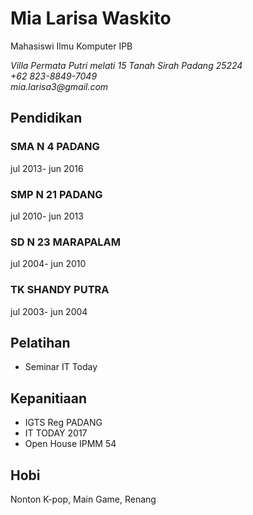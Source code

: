 # Mia Larisa Waskito

Mahasiswi Ilmu Komputer IPB

_Villa Permata Putri melati 15 Tanah Sirah Padang 25224\
+62 823-8849-7049\
mia.larisa3@gmail.com_

## __Pendidikan__

### SMA N 4 PADANG

jul 2013- jun 2016

### SMP N 21 PADANG

jul 2010- jun 2013

### SD N 23 MARAPALAM

jul 2004- jun 2010

### TK SHANDY PUTRA

jul 2003- jun 2004

## Pelatihan

* Seminar IT Today

## Kepanitiaan

* IGTS Reg PADANG
* IT TODAY 2017
* Open House IPMM 54

## Hobi
Nonton K-pop, Main Game, Renang
